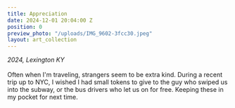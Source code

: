 ```yaml
---
title: Appreciation
date: 2024-12-01 20:04:00 Z
position: 0
preview_photo: "/uploads/IMG_9602-3fcc30.jpeg"
layout: art_collection
---
```


*2024, Lexington KY* <br>
<br>
Often when I'm traveling, strangers seem to be extra kind. During a recent trip up to NYC, I wished I had small tokens to give to the guy who swiped us into the subway, or the bus drivers who let us on for free. Keeping these in my pocket for next time. 